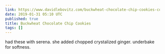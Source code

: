 ```yaml
---
link: https://www.davidlebovitz.com/buckwheat-chocolate-chip-cookies-cookie-recipe-lappart-david-lebovitz/
date: 2019-01-31 05:10 UTC
published: true
title: Buckwheat Chocolate Chip Cookies
tags: []
---
```


had these with serena. she added chopped crystalized ginger. underbake for softness.
